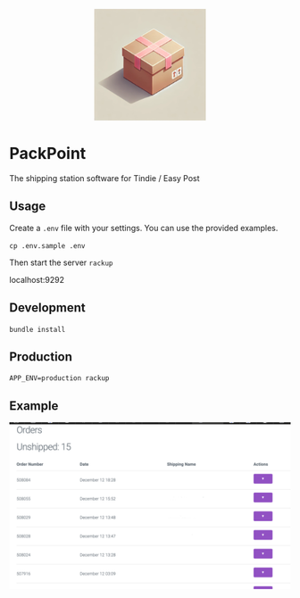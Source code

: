 <p align=center>
    <img src="./images/logo.png" width="200">
</p>


# PackPoint

The shipping station software for Tindie / Easy Post





## Usage

Create a `.env` file with your settings. You can use the provided examples. 

`cp .env.sample .env`


Then start the server
`rackup`

localhost:9292

## Development

```
bundle install
```

## Production
```
APP_ENV=production rackup
```

## Example

![](images/demo1.png)